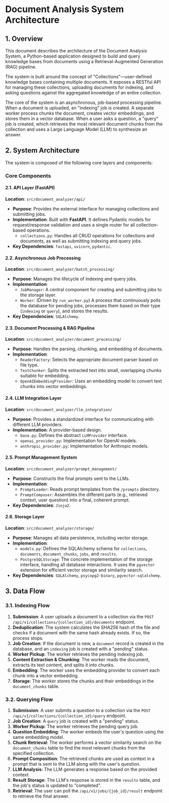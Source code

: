 # Document Analysis System Architecture

## 1. Overview

This document describes the architecture of the Document Analysis System, a Python-based application designed to build and query knowledge bases from documents using a Retrieval-Augmented Generation (RAG) pipeline.

The system is built around the concept of "Collections"—user-defined knowledge bases containing multiple documents. It exposes a RESTful API for managing these collections, uploading documents for indexing, and asking questions against the aggregated knowledge of an entire collection.

The core of the system is an asynchronous, job-based processing pipeline. When a document is uploaded, an "indexing" job is created. A separate worker process chunks the document, creates vector embeddings, and stores them in a vector database. When a user asks a question, a "query" job is created, which retrieves the most relevant document chunks from the collection and uses a Large Language Model (LLM) to synthesize an answer.

## 2. System Architecture

The system is composed of the following core layers and components:

### Core Components

#### 2.1. API Layer (FastAPI)
**Location**: `src/document_analyzer/api/`

-   **Purpose**: Provides the external interface for managing collections and submitting jobs.
-   **Implementation**: Built with **FastAPI**. It defines Pydantic models for request/response validation and uses a single router for all collection-based operations.
    -   `collections.py`: Handles all CRUD operations for collections and documents, as well as submitting indexing and query jobs.
-   **Key Dependencies**: `fastapi`, `uvicorn`, `pydantic`.

#### 2.2. Asynchronous Job Processing
**Location**: `src/document_analyzer/batch_processing/`

-   **Purpose**: Manages the lifecycle of indexing and query jobs.
-   **Implementation**:
    -   `JobManager`: A central component for creating and submitting jobs to the storage layer.
    -   `Worker`: (Driven by `run_worker.py`) A process that continuously polls the database for pending jobs, processes them based on their type (`indexing` or `query`), and stores the results.
-   **Key Dependencies**: `SQLAlchemy`.

#### 2.3. Document Processing & RAG Pipeline
**Location**: `src/document_analyzer/document_processing/`

-   **Purpose**: Handles the parsing, chunking, and embedding of documents.
-   **Implementation**:
    -   `ReaderFactory`: Selects the appropriate document parser based on file type.
    -   `TextChunker`: Splits the extracted text into small, overlapping chunks suitable for embedding.
    -   `OpenAIEmbeddingProvider`: Uses an embedding model to convert text chunks into vector embeddings.

#### 2.4. LLM Integration Layer
**Location**: `src/document_analyzer/llm_integration/`

-   **Purpose**: Provides a standardized interface for communicating with different LLM providers.
-   **Implementation**: A provider-based design.
    -   `base.py`: Defines the abstract `LLMProvider` interface.
    -   `openai_provider.py`: Implementation for OpenAI models.
    -   `anthropic_provider.py`: Implementation for Anthropic models.

#### 2.5. Prompt Management System
**Location**: `src/document_analyzer/prompt_management/`

-   **Purpose**: Constructs the final prompts sent to the LLMs.
-   **Implementation**:
    -   `PromptLoader`: Reads prompt templates from the `/prompts` directory.
    -   `PromptComposer`: Assembles the different parts (e.g., retrieved context, user question) into a final, coherent prompt.
-   **Key Dependencies**: `Jinja2`.

#### 2.6. Storage Layer
**Location**: `src/document_analyzer/storage/`

-   **Purpose**: Manages all data persistence, including vector storage.
-   **Implementation**:
    -   `models.py`: Defines the SQLAlchemy schema for `collections`, `documents`, `document_chunks`, `jobs`, and `results`.
    -   `PostgreSQLStorage`: The concrete implementation of the storage interface, handling all database interactions. It uses the `pgvector` extension for efficient vector storage and similarity search.
-   **Key Dependencies**: `SQLAlchemy`, `psycopg2-binary`, `pgvector-sqlalchemy`.

## 3. Data Flow

### 3.1. Indexing Flow
1.  **Submission**: A user uploads a document to a collection via the `POST /api/v1/collections/{collection_id}/documents` endpoint.
2.  **Deduplication**: The system calculates the SHA256 hash of the file and checks if a document with the same hash already exists. If so, the process stops.
3.  **Job Creation**: If the document is new, a `document` record is created in the database, and an `indexing` job is created with a "pending" status.
4.  **Worker Pickup**: The worker retrieves the pending indexing job.
5.  **Content Extraction & Chunking**: The worker reads the document, extracts its text content, and splits it into chunks.
6.  **Embedding**: The worker uses the embedding provider to convert each chunk into a vector embedding.
7.  **Storage**: The worker stores the chunks and their embeddings in the `document_chunks` table.

### 3.2. Querying Flow
1.  **Submission**: A user submits a question to a collection via the `POST /api/v1/collections/{collection_id}/query` endpoint.
2.  **Job Creation**: A `query` job is created with a "pending" status.
3.  **Worker Pickup**: The worker retrieves the pending query job.
4.  **Question Embedding**: The worker embeds the user's question using the same embedding model.
5.  **Chunk Retrieval**: The worker performs a vector similarity search on the `document_chunks` table to find the most relevant chunks from the specified collection.
6.  **Prompt Composition**: The retrieved chunks are used as context in a prompt that is sent to the LLM along with the user's question.
7.  **LLM Analysis**: The LLM generates a response based on the provided context.
8.  **Result Storage**: The LLM's response is stored in the `results` table, and the job's status is updated to "completed".
9.  **Retrieval**: The user can poll the `/api/v1/jobs/{job_id}/result` endpoint to retrieve the final answer.
